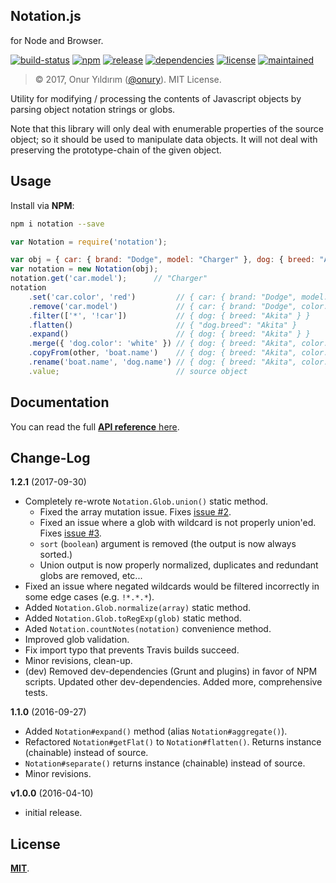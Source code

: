 ## Notation.js

for Node and Browser.

[![build-status](https://img.shields.io/travis/onury/notation.svg?branch=master)](https://travis-ci.org/onury/notation)
[![npm](http://img.shields.io/npm/v/notation.svg)](https://www.npmjs.com/package/notation)
[![release](https://img.shields.io/github/release/onury/notation.svg)](https://github.com/onury/notation)
[![dependencies](https://david-dm.org/onury/notation.svg)](https://david-dm.org/onury/notation)
[![license](http://img.shields.io/npm/l/notation.svg)](https://github.com/onury/notation/blob/master/LICENSE)
[![maintained](https://img.shields.io/maintenance/yes/2017.svg)](https://github.com/onury/notation/graphs/commit-activity)  

> © 2017, Onur Yıldırım ([@onury](https://github.com/onury)). MIT License.

Utility for modifying / processing the contents of Javascript objects by parsing object notation strings or globs.

Note that this library will only deal with enumerable properties of the source object; so it should be used to manipulate data objects. It will not deal with preserving the prototype-chain of the given object.


## Usage

Install via **NPM**:

```sh
npm i notation --save
```

```js
var Notation = require('notation');

var obj = { car: { brand: "Dodge", model: "Charger" }, dog: { breed: "Akita" } };
var notation = new Notation(obj);
notation.get('car.model');      // "Charger"
notation
    .set('car.color', 'red')         // { car: { brand: "Dodge", model: "Charger", color: "red" }, dog: { breed: "Akita" } }
    .remove('car.model')             // { car: { brand: "Dodge", color: "red" }, dog: { breed: "Akita" } }
    .filter(['*', '!car'])           // { dog: { breed: "Akita" } }
    .flatten()                       // { "dog.breed": "Akita" }
    .expand()                        // { dog: { breed: "Akita" } }
    .merge({ 'dog.color': 'white' }) // { dog: { breed: "Akita", color: "white" } }
    .copyFrom(other, 'boat.name')    // { dog: { breed: "Akita", color: "white" }, boat: { name: "Mojo" } }
    .rename('boat.name', 'dog.name') // { dog: { breed: "Akita", color: "white", name: "Mojo" } }
    .value;                          // source object
```

## Documentation

You can read the full [**API reference** here][docs].

## Change-Log

**1.2.1** (2017-09-30)  

- Completely re-wrote `Notation.Glob.union()` static method.
    - Fixed the array mutation issue. Fixes [issue #2](https://github.com/onury/notation/issues/2).
    - Fixed an issue where a glob with wildcard is not properly union'ed. Fixes [issue #3](https://github.com/onury/notation/issues/3). 
    - `sort` (`boolean`) argument is removed (the output is now always sorted.)
    - Union output is now properly normalized, duplicates and redundant globs are removed, etc...
- Fixed an issue where negated wildcards would be filtered incorrectly in some edge cases (e.g. `!*.*.*`).
- Added `Notation.Glob.normalize(array)` static method.
- Added `Notation.Glob.toRegExp(glob)` static method.
- Aded `Notation.countNotes(notation)` convenience method.
- Improved glob validation.
- Fix import typo that prevents Travis builds succeed.
- Minor revisions, clean-up.
- (dev) Removed dev-dependencies (Grunt and plugins) in favor of NPM scripts. Updated other dev-dependencies. Added more, comprehensive tests.

**1.1.0** (2016-09-27)  

- Added `Notation#expand()` method (alias `Notation#aggregate()`).
- Refactored `Notation#getFlat()` to `Notation#flatten()`. Returns instance (chainable) instead of source.
- `Notation#separate()` returns instance (chainable) instead of source.
- Minor revisions.

**v1.0.0** (2016-04-10)  

- initial release.

## License

[**MIT**](https://github.com/onury/notation/blob/master/LICENSE).

[docs]:http://onury.github.io/notation/?api=notation
